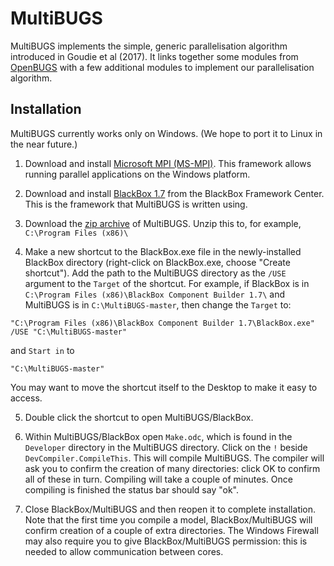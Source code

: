 # MultiBUGS

MultiBUGS implements the simple, generic parallelisation algorithm introduced in Goudie et al (2017). It links together some modules from [OpenBUGS](http://www.openbugs.net/) with a few additional modules to implement our parallelisation algorithm.

## Installation

MultiBUGS currently works only on Windows. (We hope to port it to Linux in the near future.)

1. Download and install [Microsoft MPI (MS-MPI)](https://msdn.microsoft.com/en-us/library/bb524831(v=vs.85).aspx). This framework allows running parallel applications on the Windows platform.

2. Download and install [BlackBox 1.7](http://blackboxframework.org/index.php?cID=goto-download-page,en-us) from the BlackBox Framework Center. This is the framework that MultiBUGS is written using.

3. Download the [zip archive](https://github.com/MultiBUGS/MultiBUGS/archive/master.zip) of MultiBUGS. Unzip this to, for example, `C:\Program Files (x86)\`

4. Make a new shortcut to the BlackBox.exe file in the newly-installed BlackBox directory (right-click on BlackBox.exe, choose "Create shortcut"). Add the path to the MultiBUGS directory as the `/USE` argument to the `Target` of the shortcut. For example, if BlackBox  is in `C:\Program Files (x86)\BlackBox Component Builder 1.7\` and MultiBUGS is in `C:\MultiBUGS-master`, then change the `Target` to:

```
"C:\Program Files (x86)\BlackBox Component Builder 1.7\BlackBox.exe" /USE "C:\MultiBUGS-master"
```

and `Start in` to

```
"C:\MultiBUGS-master"
```

You may want to move the shortcut itself to the Desktop to make it easy to access.

5. Double click the shortcut to open MultiBUGS/BlackBox.

6. Within MultiBUGS/BlackBox open `Make.odc`, which is found in the `Developer` directory in the MultiBUGS directory. Click on the `!` beside `DevCompiler.CompileThis`. This will compile MultiBUGS. The compiler will ask you to confirm the creation of many directories: click OK to confirm all of these in turn. Compiling will take a couple of minutes. Once compiling is finished the status bar should say "ok".

7. Close BlackBox/MultiBUGS and then reopen it to complete installation. Note that the first time you compile a model, BlackBox/MultiBUGS will confirm creation of a couple of extra directories. The Windows Firewall may also require you to give BlackBox/MultiBUGS permission: this is needed to allow communication between cores.
